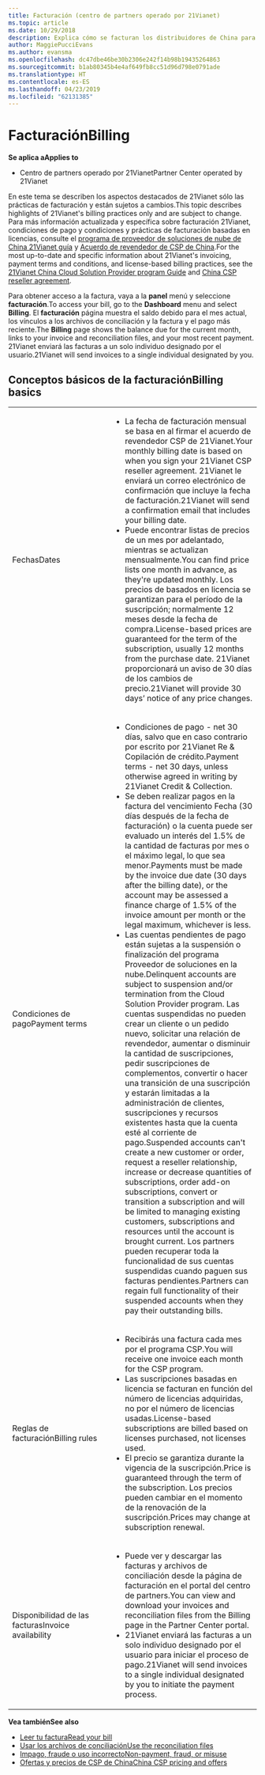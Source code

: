 ```yaml
---
title: Facturación (centro de partners operado por 21Vianet)
ms.topic: article
ms.date: 10/29/2018
description: Explica cómo se facturan los distribuidores de China para los servicios que proporcionan a sus clientes.
author: MaggiePucciEvans
ms.author: evansma
ms.openlocfilehash: dc47dbe46be30b2306e242f14b98b19435264863
ms.sourcegitcommit: b1ab80345b4e4af649fb8cc51d96d798e0791ade
ms.translationtype: HT
ms.contentlocale: es-ES
ms.lasthandoff: 04/23/2019
ms.locfileid: "62131385"
---
```

# <a name="billing"></a><span data-ttu-id="dd82a-103">Facturación</span><span class="sxs-lookup"><span data-stu-id="dd82a-103">Billing</span></span>

<span data-ttu-id="dd82a-104">**Se aplica a**</span><span class="sxs-lookup"><span data-stu-id="dd82a-104">**Applies to**</span></span>

-   <span data-ttu-id="dd82a-105">Centro de partners operado por 21Vianet</span><span class="sxs-lookup"><span data-stu-id="dd82a-105">Partner Center operated by 21Vianet</span></span>

<span data-ttu-id="dd82a-106">En este tema se describen los aspectos destacados de 21Vianet sólo las prácticas de facturación y están sujetos a cambios.</span><span class="sxs-lookup"><span data-stu-id="dd82a-106">This topic describes highlights of 21Vianet's billing practices only and are subject to change.</span></span> <span data-ttu-id="dd82a-107">Para más información actualizada y específica sobre facturación 21Vianet, condiciones de pago y condiciones y prácticas de facturación basadas en licencias, consulte el [programa de proveedor de soluciones de nube de China 21Vianet guía](https://www.21vbluecloud.com/office365/SolProv_programguide/) y [ Acuerdo de revendedor de CSP de China](https://www.21vbluecloud.com/office365/ResellerAgr/).</span><span class="sxs-lookup"><span data-stu-id="dd82a-107">For the most up-to-date and specific information about 21Vianet's invoicing, payment terms and conditions, and license-based billing practices, see the [21Vianet China Cloud Solution Provider program Guide](https://www.21vbluecloud.com/office365/SolProv_programguide/) and [China CSP reseller agreement](https://www.21vbluecloud.com/office365/ResellerAgr/).</span></span>

<span data-ttu-id="dd82a-108">Para obtener acceso a la factura, vaya a la **panel** menú y seleccione **facturación**.</span><span class="sxs-lookup"><span data-stu-id="dd82a-108">To access your bill, go to the **Dashboard** menu and select **Billing**.</span></span> <span data-ttu-id="dd82a-109">El **facturación** página muestra el saldo debido para el mes actual, los vínculos a los archivos de conciliación y la factura y el pago más reciente.</span><span class="sxs-lookup"><span data-stu-id="dd82a-109">The **Billing** page shows the balance due for the current month, links to your invoice and reconciliation files, and your most recent payment.</span></span> <span data-ttu-id="dd82a-110">21Vianet enviará las facturas a un solo individuo designado por el usuario.</span><span class="sxs-lookup"><span data-stu-id="dd82a-110">21Vianet will send invoices to a single individual designated by you.</span></span> 


## <a name="billing-basics"></a><span data-ttu-id="dd82a-111">Conceptos básicos de la facturación</span><span class="sxs-lookup"><span data-stu-id="dd82a-111">Billing basics</span></span>


<table>
<colgroup>
<col width="40%" />
<col width="60%" />
</colgroup>
<tbody>
<tr class="odd">
<td><span data-ttu-id="dd82a-112">Fechas</span><span class="sxs-lookup"><span data-stu-id="dd82a-112">Dates</span></span></td>
<td><ul>
<li><span data-ttu-id="dd82a-113">La fecha de facturación mensual se basa en al firmar el acuerdo de revendedor CSP de 21Vianet.</span><span class="sxs-lookup"><span data-stu-id="dd82a-113">Your monthly billing date is based on when you sign your 21Vianet CSP reseller agreement.</span></span> <span data-ttu-id="dd82a-114">21Vianet le enviará un correo electrónico de confirmación que incluye la fecha de facturación.</span><span class="sxs-lookup"><span data-stu-id="dd82a-114">21Vianet will send a confirmation email that includes your billing date.</span></span></li>
<li><span data-ttu-id="dd82a-115">Puede encontrar listas de precios de un mes por adelantado, mientras se actualizan mensualmente.</span><span class="sxs-lookup"><span data-stu-id="dd82a-115">You can find price lists one month in advance, as they're updated monthly.</span></span> <span data-ttu-id="dd82a-116">Los precios de basados en licencia se garantizan para el período de la suscripción; normalmente 12 meses desde la fecha de compra.</span><span class="sxs-lookup"><span data-stu-id="dd82a-116">License-based prices are guaranteed for the term of the subscription, usually 12 months from the purchase date.</span></span> <span data-ttu-id="dd82a-117">21Vianet proporcionará un aviso de 30 días de los cambios de precio.</span><span class="sxs-lookup"><span data-stu-id="dd82a-117">21Vianet will provide 30 days’ notice of any price changes.</span></span></li>
</ul></td>
</tr>
<tr class="even">
<td><span data-ttu-id="dd82a-118">Condiciones de pago</span><span class="sxs-lookup"><span data-stu-id="dd82a-118">Payment terms</span></span></td>
<td><ul>
<li><span data-ttu-id="dd82a-119">Condiciones de pago - net 30 días, salvo que en caso contrario por escrito por 21Vianet Re & Copilación de crédito.</span><span class="sxs-lookup"><span data-stu-id="dd82a-119">Payment terms - net 30 days, unless otherwise agreed in writing by 21Vianet Credit & Collection.</span></span></li>
<li><span data-ttu-id="dd82a-120">Se deben realizar pagos en la factura del vencimiento Fecha (30 días después de la fecha de facturación) o la cuenta puede ser evaluado un interés del 1.5% de la cantidad de facturas por mes o el máximo legal, lo que sea menor.</span><span class="sxs-lookup"><span data-stu-id="dd82a-120">Payments must be made by the invoice due date (30 days after the billing date), or the account may be assessed a finance charge of 1.5% of the invoice amount per month or the legal maximum, whichever is less.</span></span></li>
<li><span data-ttu-id="dd82a-121">Las cuentas pendientes de pago están sujetas a la suspensión o finalización del programa Proveedor de soluciones en la nube.</span><span class="sxs-lookup"><span data-stu-id="dd82a-121">Delinquent accounts are subject to suspension and/or termination from the Cloud Solution Provider program.</span></span> <span data-ttu-id="dd82a-122">Las cuentas suspendidas no pueden crear un cliente o un pedido nuevo, solicitar una relación de revendedor, aumentar o disminuir la cantidad de suscripciones, pedir suscripciones de complementos, convertir o hacer una transición de una suscripción y estarán limitadas a la administración de clientes, suscripciones y recursos existentes hasta que la cuenta esté al corriente de pago.</span><span class="sxs-lookup"><span data-stu-id="dd82a-122">Suspended accounts can't create a new customer or order, request a reseller relationship, increase or decrease quantities of subscriptions, order add-on subscriptions, convert or transition a subscription and will be limited to managing existing customers, subscriptions and resources until the account is brought current.</span></span> <span data-ttu-id="dd82a-123">Los partners pueden recuperar toda la funcionalidad de sus cuentas suspendidas cuando paguen sus facturas pendientes.</span><span class="sxs-lookup"><span data-stu-id="dd82a-123">Partners can regain full functionality of their suspended accounts when they pay their outstanding bills.</span></span></li>
</ul></td>
</tr>
<tr class="odd">
<td><span data-ttu-id="dd82a-124">Reglas de facturación</span><span class="sxs-lookup"><span data-stu-id="dd82a-124">Billing rules</span></span></td>
<td><ul>
<li><span data-ttu-id="dd82a-125">Recibirás una factura cada mes por el programa CSP.</span><span class="sxs-lookup"><span data-stu-id="dd82a-125">You will receive one invoice each month for the CSP program.</span></span></li>
<li><span data-ttu-id="dd82a-126">Las suscripciones basadas en licencia se facturan en función del número de licencias adquiridas, no por el número de licencias usadas.</span><span class="sxs-lookup"><span data-stu-id="dd82a-126">License-based subscriptions are billed based on licenses purchased, not licenses used.</span></span></li>
<li><span data-ttu-id="dd82a-127">El precio se garantiza durante la vigencia de la suscripción.</span><span class="sxs-lookup"><span data-stu-id="dd82a-127">Price is guaranteed through the term of the subscription.</span></span> <span data-ttu-id="dd82a-128">Los precios pueden cambiar en el momento de la renovación de la suscripción.</span><span class="sxs-lookup"><span data-stu-id="dd82a-128">Prices may change at subscription renewal.</span></span></li>
</ul></td>
</tr>
<tr class="even">
<td><span data-ttu-id="dd82a-129">Disponibilidad de las facturas</span><span class="sxs-lookup"><span data-stu-id="dd82a-129">Invoice availability</span></span></td>
<td><ul>
<li><span data-ttu-id="dd82a-130">Puede ver y descargar las facturas y archivos de conciliación desde la página de facturación en el portal del centro de partners.</span><span class="sxs-lookup"><span data-stu-id="dd82a-130">You can view and download your invoices and reconciliation files from the Billing page in the Partner Center portal.</span></span></li>
<li><span data-ttu-id="dd82a-131">21Vianet enviará las facturas a un solo individuo designado por el usuario para iniciar el proceso de pago.</span><span class="sxs-lookup"><span data-stu-id="dd82a-131">21Vianet will send invoices to a single individual designated by you to initiate the payment process.</span></span></li>
</ul></td>
</tr>
</tbody>
</table>

<span data-ttu-id="dd82a-132">**Vea también**</span><span class="sxs-lookup"><span data-stu-id="dd82a-132">**See also**</span></span> 
-   [<span data-ttu-id="dd82a-133">Leer tu factura</span><span class="sxs-lookup"><span data-stu-id="dd82a-133">Read your bill</span></span>](read-your-bill.md)
-   [<span data-ttu-id="dd82a-134">Usar los archivos de conciliación</span><span class="sxs-lookup"><span data-stu-id="dd82a-134">Use the reconciliation files</span></span>](use-the-reconciliation-files.md)
-   [<span data-ttu-id="dd82a-135">Impago, fraude o uso incorrecto</span><span class="sxs-lookup"><span data-stu-id="dd82a-135">Non-payment, fraud, or misuse</span></span>](non-payment-fraud-or-misuse.md)
-   [<span data-ttu-id="dd82a-136">Ofertas y precios de CSP de China</span><span class="sxs-lookup"><span data-stu-id="dd82a-136">China CSP pricing and offers</span></span>](see-offers-and-pricing.md)

